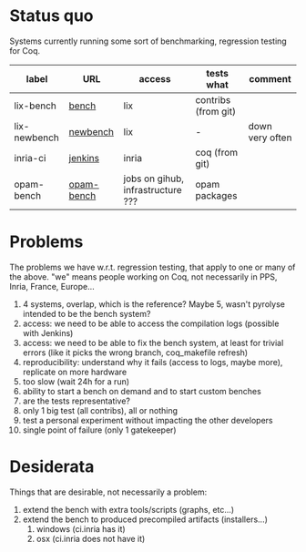 Status quo
==========

Systems currently running some sort of benchmarking, regression testing for Coq.

| label        | URL                                                     | access | tests what          | comment |
|--------------|---------------------------------------------------------|--------|---------------------|---------|
| lix-bench    | [bench](http://www.lix.polytechnique.fr/coq/bench/)     | lix    | contribs (from git) |         |
| lix-newbench | [newbench](http://www.lix.polytechnique.fr/coq/pylons)  | lix    | -                   | down very often |
| inria-ci     | [jenkins](https://ci.inria.fr/coq/)                     | inria  | coq (from git)      |         |
| opam-bench   | [opam-bench](http://coq-bench.github.io/)               | jobs on gihub, infrastructure ??? | opam packages | |

Problems
========

The problems we have w.r.t. regression testing, that apply to one or many of the above. "we" means people working on Coq, not necessarily in PPS, Inria, France, Europe...

1.  4 systems, overlap, which is the reference? Maybe 5, wasn't pyrolyse intended to be the bench system?
2.  access: we need to be able to access the compilation logs (possible with Jenkins)
3.  access: we need to be able to fix the bench system, at least for trivial errors (like it picks the wrong branch, coq\_makefile refresh)
4.  reproducibility: understand why it fails (access to logs, maybe more), replicate on more hardware
5.  too slow (wait 24h for a run)
6.  ability to start a bench on demand and to start custom benches
7.  are the tests representative?
8.  only 1 big test (all contribs), all or nothing
9.  test a personal experiment without impacting the other developers
10. single point of failure (only 1 gatekeeper)

Desiderata
==========

Things that are desirable, not necessarily a problem:

1.  extend the bench with extra tools/scripts (graphs, etc...)
2.  extend the bench to produced precompiled artifacts (installers...)
    1.  windows (ci.inria has it)
    2.  osx (ci.inria does not have it)



